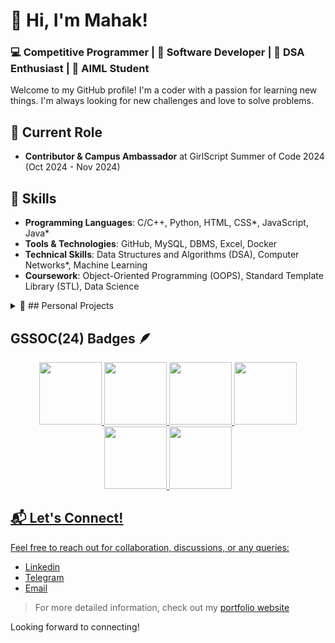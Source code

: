 # 👋 Hi, I'm Mahak!

### 💻 Competitive Programmer | 🚀 Software Developer | 🎯 DSA Enthusiast | 🤖 AIML Student

Welcome to my GitHub profile! I'm a coder with a passion for learning new things. I'm always looking for new challenges and love to solve problems.
## 🔭 Current Role
- **Contributor & Campus Ambassador** at GirlScript Summer of Code 2024 (Oct 2024 - Nov 2024)

## 🚀 Skills
- **Programming Languages**: C/C++, Python, HTML, CSS*, JavaScript, Java*
- **Tools & Technologies**:  GitHub, MySQL, DBMS, Excel, Docker
- **Technical Skills**: Data Structures and Algorithms (DSA), Computer Networks*, Machine Learning
- **Coursework**: Object-Oriented Programming (OOPS), Standard Template Library (STL), Data Science
 
<details>	
<summary> 📂 ## Personal Projects</summary><br>
 
- **Movie Recommendation System**: A machine learning-based recommendation engine using Python and Google Colab. Utilizes a dataset from TMDB to provide personalized movie suggestions based on user preferences.
- **CityCastify: Your Instant Weather Update**: A weather application that provides real-time global weather updates using the OpenWeatherMap API. Built with HTML and CSS.
- **Netflix Clone**: Created a static Netflix clone using HTML and CSS, replicating the layout and design of the Netflix homepage.
- **My Portfolio Project**: An interactive personal portfolio showcasing skills, achievements, and projects, featuring animated cards and a responsive layout.
  
</details>

## GSSOC(24) Badges 🪶
<div style='display:flex; align-items:center; gap: 10px;' align='center'><a href="https://gssoc.girlscript.tech/leaderboard">
<img src="https://raw.githubusercontent.com/GSSoC24/Postman-Challenge/main/docs/assets/Postman%20White.png" width="100px" height="100px" />
  <img src="https://raw.githubusercontent.com/GSSoC24/Postman-Challenge/main/docs/assets/1.png" width="100px" height="100px" />
  <img src="https://raw.githubusercontent.com/GSSoC24/Postman-Challenge/main/docs/assets/2.png" width="100px" height="100px" />
  <img src="https://raw.githubusercontent.com/GSSoC24/Postman-Challenge/main/docs/assets/3.png" width="100px" height="100px" />
  <img src="https://raw.githubusercontent.com/GSSoC24/Postman-Challenge/main/docs/assets/4.png" width="100px" height="100px" />
  <img src="https://raw.githubusercontent.com/GSSoC24/Postman-Challenge/main/docs/assets/5.png" width="100px" height="100px" />

</div>

## 📬 Let's Connect!
Feel free to reach out for collaboration, discussions, or any queries:
-  [Linkedin](https://www.linkedin.com/in/mahak-in/)
-  [Telegram](https://t.me/Mahak_22BAI71404)
-  [Email](mailto:mahakg2311@gmail.com)
  
  > For more detailed information, check out my [portfolio website ](https://mahak-codes.github.io/Mahak-Portfolio/)

Looking forward to connecting!

